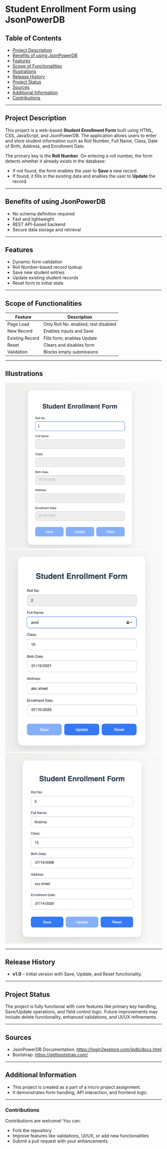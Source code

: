 # Student Enrollment Form using JsonPowerDB

## Table of Contents

- [Project Description](#project-description)
- [Benefits of using JsonPowerDB](#benefits-of-using-jsonpowerdb)
- [Features](#features)
- [Scope of Functionalities](#scope-of-functionalities)
- [Illustrations](#illustrations)
- [Release History](#release-history)
- [Project Status](#project-status)
- [Sources](#sources)
- [Additional Information](#additional-information)
- [Contributions](#contributions)

---

## Project Description

This project is a web-based **Student Enrollment Form** built using HTML, CSS, JavaScript, and JsonPowerDB. The application allows users to enter and store student information such as Roll Number, Full Name, Class, Date of Birth, Address, and Enrollment Date.

The primary key is the **Roll Number**. On entering a roll number, the form detects whether it already exists in the database:

- If not found, the form enables the user to **Save** a new record.
- If found, it fills in the existing data and enables the user to **Update** the record.

---

## Benefits of using JsonPowerDB

- No schema definition required
- Fast and lightweight
- REST API-based backend
- Secure data storage and retrieval

---

## Features

- Dynamic form validation
- Roll Number-based record lookup
- Save new student entries
- Update existing student records
- Reset form to initial state

---

## Scope of Functionalities

| Feature         | Description                          |
| --------------- | ------------------------------------ |
| Page Load       | Only Roll No. enabled; rest disabled |
| New Record      | Enables inputs and Save              |
| Existing Record | Fills form; enables Update           |
| Reset           | Clears and disables form             |
| Validation      | Blocks empty submissions             |

---

## Illustrations

![](screenshots/screenshot1.png)
![](screenshots/screenshot2.png)
![](screenshots/screenshot3.png)

---

## Release History

- **v1.0** – Initial version with Save, Update, and Reset functionality.

---

## Project Status

The project is fully functional with core features like primary key handling, Save/Update operations, and field control logic. Future improvements may include delete functionality, enhanced validations, and UI/UX refinements.

---

## Sources

- JsonPowerDB Documentation: https://login2explore.com/jpdb/docs.html
- Bootstrap: https://getbootstrap.com/

---

## Additional Information

- This project is created as a part of a micro project assignment.
- It demonstrates form handling, API interaction, and frontend logic.

---

### Contributions

Contributions are welcome! You can:

- Fork the repository
- Improve features like validations, UI/UX, or add new functionalities
- Submit a pull request with your enhancements
